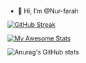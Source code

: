 - 👋 Hi, I’m @Nur-farah

[![GitHub Streak](https://github-readme-streak-stats.herokuapp.com?user=Nur-farah&theme=blueberry_duo&border_radius=7.2)](https://git.io/streak-stats)

[![My Awesome Stats](https://awesome-github-stats.azurewebsites.net/user-stats/Nur-farah?cardType=github&theme=blueberry)](https://git.io/awesome-stats-card)


![Anurag's GitHub stats](https://github-readme-stats.vercel.app/api?username=anuraghazra&theme=transparent&show_icons=true)


